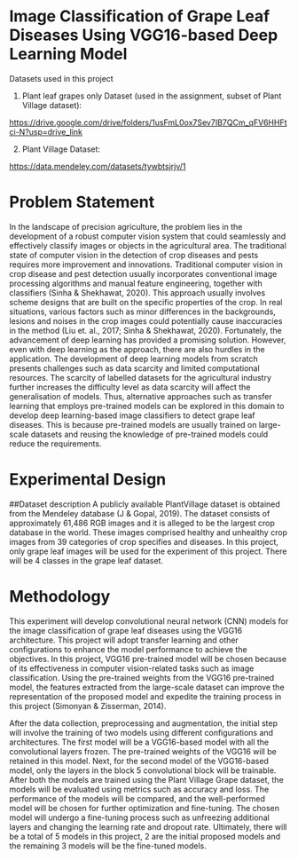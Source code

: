 #  Image Classification of Grape Leaf Diseases Using VGG16-based Deep Learning Model

Datasets used in this project

1. Plant leaf grapes only Dataset (used in the assignment, subset of Plant Village dataset):

https://drive.google.com/drive/folders/1usFmL0ox7Sev7IB7QCm_qFV6HHFtci-N?usp=drive_link


2. Plant Village Dataset:

 https://data.mendeley.com/datasets/tywbtsjrjv/1


# Problem Statement
In the landscape of precision agriculture, the problem lies in the development of a robust computer vision system that could seamlessly and effectively classify images or objects in the agricultural area. The traditional state of computer vision in the detection of crop diseases and pests requires more improvement and innovations. Traditional computer vision in crop disease and pest detection usually incorporates conventional image processing algorithms and manual feature engineering, together with classifiers (Sinha & Shekhawat, 2020). This approach usually involves scheme designs that are built on the specific properties of the crop. In real situations, various factors such as minor differences in the backgrounds, lesions and noises in the crop images could potentially cause inaccuracies in the method (Liu et. al., 2017; Sinha & Shekhawat, 2020). Fortunately, the advancement of deep learning has provided a promising solution. However, even with deep learning as the approach, there are also hurdles in the application. The development of deep learning models from scratch presents challenges such as data scarcity and limited computational resources. The scarcity of labelled datasets for the agricultural industry further increases the difficulty level as data scarcity will affect the generalisation of models. Thus, alternative approaches such as transfer learning that employs pre-trained models can be explored in this domain to develop deep learning-based image classifiers to detect grape leaf diseases. This is because pre-trained models are usually trained on large-scale datasets and reusing the knowledge of pre-trained models could reduce the requirements.

# Experimental Design
##Dataset description
A publicly available PlantVillage dataset is obtained from the Mendeley database (J & Gopal, 2019). The dataset consists of approximately 61,486 RGB images and it is alleged to be the largest crop database in the world. These images comprised healthy and unhealthy crop images from 39 categories of crop specifies and diseases. In this project, only grape leaf images will be used for the experiment of this project. There will be 4 classes in the grape leaf dataset.
# Methodology
This experiment will develop convolutional neural network (CNN) models for the image classification of grape leaf diseases using the VGG16 architecture. This project will adopt transfer learning and other configurations to enhance the model performance to achieve the objectives.
In this project, VGG16 pre-trained model will be chosen because of its effectiveness in computer vision-related tasks such as image classification. Using the pre-trained weights from the VGG16 pre-trained model, the features extracted from the large-scale dataset can improve the representation of the proposed model and expedite the training process in this project (Simonyan & Zisserman, 2014).

After the data collection, preprocessing and augmentation, the initial step will involve the training of two models using different configurations and architectures. The first model will be a VGG16-based model with all the convolutional layers frozen. The pre-trained weights of the VGG16 will be retained in this model. Next, for the second model of the VGG16-based model, only the layers in the block 5 convolutional block will be trainable. After both the models are trained using the Plant Village Grape dataset, the models will be evaluated using metrics such as accuracy and loss. The performance of the models will be compared, and the well-performed model will be chosen for further optimization and fine-tuning. The chosen model will undergo a fine-tuning process such as unfreezing additional layers and changing the learning rate and dropout rate. Ultimately, there will be a total of 5 models in this project, 2 are the initial proposed models and the remaining 3 models will be the fine-tuned models.
